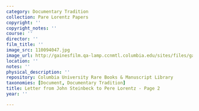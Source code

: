 ```yaml
---
category: Documentary Tradition
collection: Pare Lorentz Papers
copyright: ''
copyright_notes: ''
course: ''
director: ''
film_title: ''
image_src: 110094047.jpg
image_url: http://gainesfilm.qa-lamp.ccnmtl.columbia.edu/sites/files/gainesfilm/images/110094047.jpg
location: ''
notes: ''
physical_description: ''
repository: Columbia University Rare Books & Manuscript Library
taxonomies: [Document, Documentary Tradition]
title: Letter from John Steinbeck to Pere Lorentz - Page 2
year: ''

---
```


